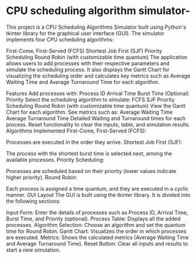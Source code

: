 # CPU scheduling algorithm simulator-
This project is a CPU Scheduling Algorithms Simulator built using Python's tkinter library for the graphical user interface (GUI). The simulator implements four CPU scheduling algorithms:

First-Come, First-Served (FCFS)
Shortest Job First (SJF)
Priority Scheduling
Round Robin (with customizable time quantum)
The application allows users to add processes with their respective parameters and simulate the scheduling process. It also displays the Gantt Chart for visualizing the scheduling order and calculates key metrics such as Average Waiting Time and Average Turnaround Time for each algorithm.

Features
Add processes with:
Process ID
Arrival Time
Burst Time
(Optional) Priority
Select the scheduling algorithm to simulate:
FCFS
SJF
Priority Scheduling
Round Robin (with customizable time quantum)
View the Gantt Chart for each algorithm.
See metrics such as:
Average Waiting Time
Average Turnaround Time
Detailed Waiting and Turnaround times for each process.
Reset functionality to clear the inputs, table, and simulation results.
Algorithms Implemented
First-Come, First-Served (FCFS):

Processes are executed in the order they arrive.
Shortest Job First (SJF):

The process with the shortest burst time is selected next, among the available processes.
Priority Scheduling:

Processes are scheduled based on their priority (lower values indicate higher priority).
Round Robin:

Each process is assigned a time quantum, and they are executed in a cyclic manner.
GUI Layout
The GUI is built using the tkinter library. It is divided into the following sections:

Input Form: Enter the details of processes such as Process ID, Arrival Time, Burst Time, and Priority (optional).
Process Table: Displays all the added processes.
Algorithm Selection: Choose an algorithm and set the quantum time for Round Robin.
Gantt Chart: Visualizes the order in which processes are executed.
Metrics: Shows the calculated metrics (Average Waiting Time and Average Turnaround Time).
Reset Button: Clear all inputs and results to start a new simulation.
